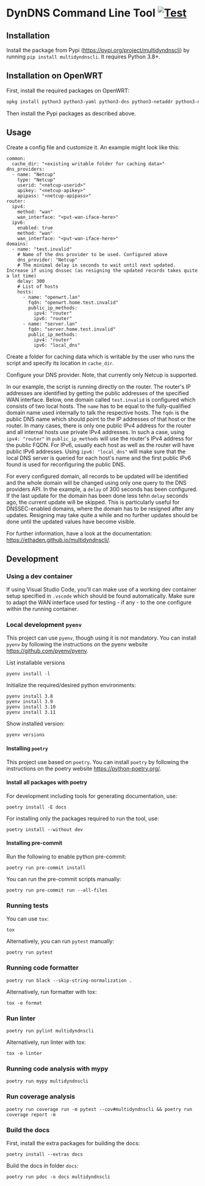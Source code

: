 # DynDNS Command Line Tool [![Test](https://github.com/ethaden/multidyndnscli/actions/workflows/test.yml/badge.svg)](https://github.com/ethaden/multidyndnscli/actions/workflows/test.yml) 

## Installation
Install the package from Pypi (https://pypi.org/project/multidyndnscli) by running `pip install multidyndnscli`. It requires Python 3.8+.

## Installation on OpenWRT
First, install the required packages on OpenWRT:

```bash
opkg install python3 python3-yaml python3-dns python3-netaddr python3-netifaces
```

Then install the Pypi packages as described above.

## Usage

Create a config file and customize it. An example might look like this:

```
common:
  cache_dir: "<existing writable folder for caching data>"
dns_providers:
  - name: "Netcup"
    type: "Netcup"
    userid: "<netcup-userid>"
    apikey: "<netcup-apikey>"
    apipass: "<netcup-apipass>"
router:
  ipv4:
    method: "wan"
    wan_interface: "<put-wan-iface-here>"
  ipv6:
    enabled: true
    method: "wan"
    wan_interface: "<put-wan-iface-here>"
domains:
  - name: "test.invalid"
    # Name of the dns provider to be used. Configured above
    dns_provider: "Netcup"
    # The minimal delay in seconds to wait until next updated. Increase if using dnssec (as resigning the updated records takes quite a lot time)
    delay: 300
    # List of hosts
    hosts:
      - name: "openwrt.lan"
        fqdn: "openwrt.home.test.invalid"
        public_ip_methods:
          ipv4: "router"
          ipv6: "router"
      - name: "server.lan"
        fqdn: "server.home.test.invalid"
        public_ip_methods:
          ipv4: "router"
          ipv6: "local_dns"
```

Create a folder for caching data which is writable by the user who runs the script and specify its location in `cache_dir`.

Configure your DNS provider. Note, that currently only Netcup is supported.

In our example, the script is running directly on the router. The router's IP addresses are identified by getting the public addresses of the specified WAN interface. Below, one domain called `test.invalid` is configured which consists of two local hosts. The `name` has to be equal to the fully-qualified domain name used internally to talk the respective hosts. The `fqdn` is the public DNS name which should point to the IP addresses of that host or the router. In many cases, there is only one public IPv4 address for the router and all internal hosts use private IPv4 addresses. In such a case, using `ipv4: "router"` in `public_ip_methods` will use the router's IPv4 address for the public FQDN. For IPv6, usually each host as well as the router will have public IPv6 addresses. Using `ipv6: "local_dns"` will make sure that the local DNS server is queried for each host's name and the first public IPv6 found is used for reconfiguring the public DNS.

For every configured domain, all records to be updated will be identified and the whole domain will be changed using only one query to the DNS providers API. In the example, a `delay` of 300 seconds has been configured. If the last update for the domain has been done less tehn `delay` seconds ago, the current update will be skipped. This is particularly useful for DNSSEC-enabled domains, where the domain has to be resigned after any updates. Resigning may take quite a while and no further updates should be done until the updated values have become visible.

For further information, have a look at the documentation: https://ethaden.github.io/multidyndnscli/.

## Development

### Using a dev container
If using Visual Studio Code, you'll can make use of a working dev container setup specified in `.vscode` which should be found automatically. Make sure to adapt the WAN interface used for testing - if any - to the one configure within the running container.

### Local development `pyenv`
This project can use `pyenv`, though using it is not mandatory. You can install `pyenv` by following the instructions on the pyenv website https://github.com/pyenv/pyenv.

List installable versions
```
pyenv install -l
```

Initialize the required/desired python environments:
```
pyenv install 3.8
pyenv install 3.9
pyenv install 3.10
pyenv install 3.11
```

Show installed version:
```
pyenv versions
```

#### Installing `poetry`
This project use based on `poetry`. You can install `poetry` by following the instructions on the poetry website https://python-poetry.org/.

#### Install all packages with poetry

For development including tools for generating documentation, use:

```
poetry install -E docs
```

For installing only the packages required to run the tool, use:

```
poetry install --without dev
```

#### Installing pre-commit
Run the following to enable python pre-commit:
```
poetry run pre-commit install
```

You can run the pre-commit scripts manually:
```
poetry run pre-commit run --all-files
```

### Running tests
You can use `tox`:
```
tox
```

Alternatively, you can run `pytest` manually:
```
poetry run pytest
```

### Running code formatter

```
poetry run black --skip-string-normalization .
```

Alternatively, run formatter with tox:

```
tox -e format
```

### Run linter
```
poetry run pylint multidyndnscli
```

Alternatively, run linter with tox:

```
tox -e linter
```


### Running code analysis with mypy
```
poetry run mypy multidyndnscli
```

### Run coverage analysis
```
poetry run coverage run -m pytest --cov#multidyndnscli && poetry run coverage report -m
```

### Build the docs
First, install the extra packages for building the docs:
```
poetry install --extras docs
```

Build the docs in folder `docs`:

```
poetry run pdoc -o docs multidyndnscli
```

